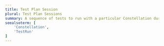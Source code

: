 ```yaml
---
title: Test Plan Session
plural: Test Plan Sessions
summary: A sequence of tests to run with a particular Constellation during a TestRun.
seealsoterm: [
    'Constellation',
    'TestRun'
]
---
```

